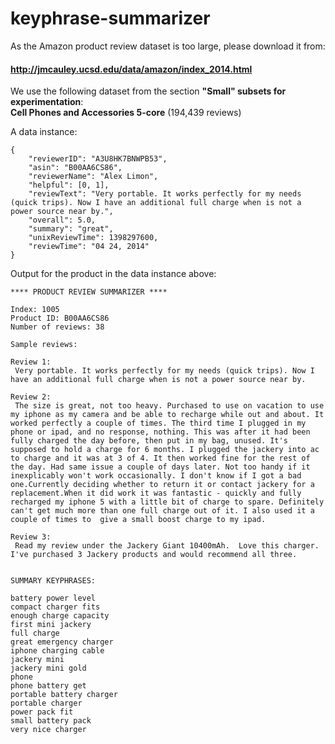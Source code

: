 # keyphrase-summarizer

As the Amazon product review dataset is too large, please download it from: 
#### http://jmcauley.ucsd.edu/data/amazon/index_2014.html

We use the following dataset from the section **"Small" subsets for experimentation**:  
**Cell Phones and Accessories 5-core** (194,439 reviews)


A data instance:
```
{
    "reviewerID": "A3U8HK7BNWPB53", 
    "asin": "B00AA6CS86", 
    "reviewerName": "Alex Limon", 
    "helpful": [0, 1], 
    "reviewText": "Very portable. It works perfectly for my needs (quick trips). Now I have an additional full charge when is not a power source near by.", 
    "overall": 5.0, 
    "summary": "great", 
    "unixReviewTime": 1398297600, 
    "reviewTime": "04 24, 2014"
}
```

Output for the product in the data instance above:
```
**** PRODUCT REVIEW SUMMARIZER ****

Index: 1005
Product ID: B00AA6CS86
Number of reviews: 38

Sample reviews:

Review 1:
 Very portable. It works perfectly for my needs (quick trips). Now I have an additional full charge when is not a power source near by.

Review 2:
 The size is great, not too heavy. Purchased to use on vacation to use my iphone as my camera and be able to recharge while out and about. It worked perfectly a couple of times. The third time I plugged in my phone or ipad, and no response, nothing. This was after it had been fully charged the day before, then put in my bag, unused. It's supposed to hold a charge for 6 months. I plugged the jackery into ac to charge and it was at 3 of 4. It then worked fine for the rest of the day. Had same issue a couple of days later. Not too handy if it inexplicably won't work occasionally. I don't know if I got a bad one.Currently deciding whether to return it or contact jackery for a replacement.When it did work it was fantastic - quickly and fully recharged my iphone 5 with a little bit of charge to spare. Definitely can't get much more than one full charge out of it. I also used it a couple of times to  give a small boost charge to my ipad.

Review 3:
 Read my review under the Jackery Giant 10400mAh.  Love this charger.  I've purchased 3 Jackery products and would recommend all three.


SUMMARY KEYPHRASES:

battery power level
compact charger fits
enough charge capacity
first mini jackery
full charge
great emergency charger
iphone charging cable
jackery mini
jackery mini gold
phone
phone battery get
portable battery charger
portable charger
power pack fit
small battery pack
very nice charger
```
